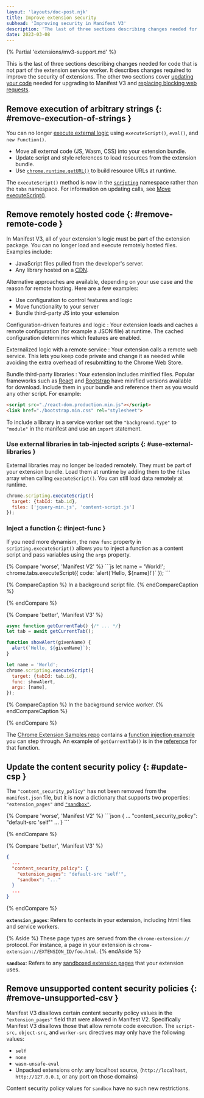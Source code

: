 ```yaml
---
layout: 'layouts/doc-post.njk'
title: Improve extension security
subhead: 'Improving security in Manifest V3'
description: 'The last of three sections describing changes needed for code that is not part of the extension service worker.'
date: 2023-03-08
---
```


{% Partial 'extensions/mv3-support.md' %}

This is the last of three sections describing changes needed for code that is not part of the extension service worker. It describes changes required to improve the security of extensions. The other two sections cover [updating your code](/docs/extensions/migrating/api-calls) needed for upgrading to Manifest V3 and [replacing blocking web requests](/docs/extensions/migrating/blocking-web-requests).

## Remove execution of arbitrary strings {: #remove-execution-of-strings }

You can no longer [execute external logic](/docs/extensions/mv3/intro/mv3-overview#remotely-hosted-code) using `executeScript()`, `eval()`, and `new Function()`.

- Move all external code (JS, Wasm, CSS) into your extension bundle.
- Update script and style references to load resources from the extension bundle.
- Use [`chrome.runtime.getURL()`](/docs/extensions/reference/runtime/#method-getURL) to build resource URLs at runtime.

The `executeScript()` method is now in the [`scripting`](/docs/extensions/reference/scripting/) namespace rather than the `tabs` namespace. For information on updating calls, see [Move executeScript()](/docs/extensions/upgrade-to-mv3/update-code#move-executescript).

## Remove remotely hosted code {: #remove-remote-code }

In Manifest V3, all of your extension's logic must be part of the extension package. You can no longer load and execute remotely hosted files. Examples include:

- JavaScript files pulled from the developer's server.
- Any library hosted on a [CDN][mdn-cdn].

Alternative approaches are available, depending on your use case and the reason for remote hosting. Here are a few examples:

- Use configuration to control features and logic
- Move functionality to your server
- Bundle third-party JS into your extension

Configuration-driven features and logic
: Your extension loads and caches a remote configuration (for example a JSON file) at runtime. The cached configuration determines which features are enabled.

Externalized logic with a remote service
: Your extension calls a remote web service. This lets you keep code private and change it as needed while avoiding the extra overhead of resubmitting to the Chrome Web Store.

Bundle third-party libraries
: Your extension includes minified files. Popular frameworks such as [React](https://reactjs.org/docs/cdn-links.html) and [Bootstrap](https://getbootstrap.com/docs/5.1/getting-started/introduction/) have minified versions available for download. Include them in your bundle and reference them as you would any other script. For example:

```html
<script src="./react-dom.production.min.js"></script>
<link href="./bootstrap.min.css" rel="stylesheet">
```

To include a library in a service worker set the `"background.type"` to `"module"` in the manifest and use an `import` statement.

### Use external libraries in tab-injected scripts {: #use-external-libraries }

External libraries may no longer be loaded remotely. They must be part of your extension bundle. Load them at runtime by adding them to the `files` array when calling `executeScript()`. You can still load data remotely at runtime.

```js
chrome.scripting.executeScript({
  target: {tabId: tab.id},
  files: ['jquery-min.js', 'content-script.js']
});
```
### Inject a function {: #inject-func }

If you need more dynamism, the new `func` property in `scripting.executeScript()` allows you to inject a function as a content script and pass variables using the `args` property.

<div class="switcher">
{% Compare 'worse', 'Manifest V2' %}
```js
let name = 'World!';
chrome.tabs.executeScript({
  code: `alert('Hello, ${name}!')`
});
```

{% CompareCaption %}
In a background script file.
{% endCompareCaption %}

{% endCompare %}

{% Compare 'better', 'Manifest V3' %}
```js
async function getCurrentTab() {/* ... */}
let tab = await getCurrentTab();

function showAlert(givenName) {
  alert(`Hello, ${givenName}`);
}

let name = 'World';
chrome.scripting.executeScript({
  target: {tabId: tab.id},
  func: showAlert,
  args: [name],
});
```

{% CompareCaption %}
In the background service worker.
{% endCompareCaption %}

{% endCompare %}
</div>

The [Chrome Extension Samples repo](https://github.com/GoogleChrome/chrome-extensions-samples.git) contains a [function injection example](https://github.com/GoogleChrome/chrome-extensions-samples/blob/main/reference/mv3/intro/mv3-migration/content-scripts/popup.js) you can step through. An example of `getCurrentTab()` is in the [reference](/docs/extensions/reference/tabs/#get-the-current-tab) for that function.

## Update the content security policy {: #update-csp }

The `"content_security_policy"` has not been removed from the `manifest.json` file, but it is now a dictionary that supports two properties: `"extension_pages"` and [`"sandbox"`](/docs/extensions/mv3/manifest/sandbox/).

<div class="switcher">
{% Compare 'worse', 'Manifest V2' %}
```json
{
  ...
  "content_security_policy": "default-src 'self'"
  ...
}
```


{% endCompare %}

{% Compare 'better', 'Manifest V3' %}
```json
{
  ...
  "content_security_policy": {
    "extension_pages": "default-src 'self'",
    "sandbox": "..."
  }
  ...
}
```

{% endCompare %}
</div>

**`extension_pages`**:  Refers to contexts in your extension, including html files and service workers.

{% Aside %}
These page types are served from the `chrome-extension://` protocol. For instance, a page in your extension is `chrome-extension://EXTENSION_ID/foo.html`.
{% endAside %}

**`sandbox`**: Refers to any [sandboxed extension pages](/docs/extensions/mv3/manifest/sandbox) that your extension uses.

## Remove unsupported content security policies {: #remove-unsupported-csv }

Manifest V3 disallows certain content security policy values in the `"extension_pages"` field that were allowed in Manifest V2. Specifically Manifest V3 disallows those that allow remote code execution. The `script-src,` `object-src`, and `worker-src` directives may only have the following values:

*   `self`
*   `none`
*  `wasm-unsafe-eval`
*   Unpacked extensions only: any localhost source, (`http://localhost`,  `http://127.0.0.1`, or any port on those domains)

Content security policy values for `sandbox` have no such new restrictions.


[mdn-cdn]: https://developer.mozilla.org/docs/Glossary/CDN
